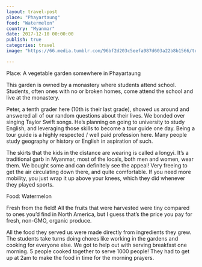 ```yaml
---
layout: travel-post
place: "Phayartaung"
food: "Watermelon"
country: "Myanmar"
date: 2017-12-10 00:00:00
publish: true
categories: travel
image: "https://66.media.tumblr.com/96bf2d203c5eefa987d603a22b8b1566/tumblr_p0zki5LIC01wkhtd7o1_1280.jpg"

---
```


Place: A vegetable garden somewhere in Phayartaung

This garden is owned by a monastery where students attend school. Students, often ones with no or broken homes, come attend the school and live at the monastery.

Peter, a tenth grader here (10th is their last grade), showed us around and answered all of our random questions about their lives. We bonded over singing Taylor Swift songs. He’s planning on going to university to study English, and leveraging those skills to become a tour guide one day. Being a tour guide is a highly respected / well paid profession here. Many people study geography or history or English in aspiration of such.

The skirts that the kids in the distance are wearing is called a longyi. It’s a traditional garb in Myanmar, most of the locals, both men and women, wear them. We bought some and can definitely see the appeal! Very freeing to get the air circulating down there, and quite comfortable. If you need more mobility, you just wrap it up above your knees, which they did whenever they played sports.

Food: Watermelon

Fresh from the field! All the fruits that were harvested were tiny compared to ones you’d find in North America, but I guess that’s the price you pay for fresh, non-GMO, organic produce.

All the food they served us were made directly from ingredients they grew. The students take turns doing chores like working in the gardens and cooking for everyone else. We got to help out with serving breakfast one morning. 5 people cooked together to serve 1000 people! They had to get up at 2am to make the food in time for the morning prayers.